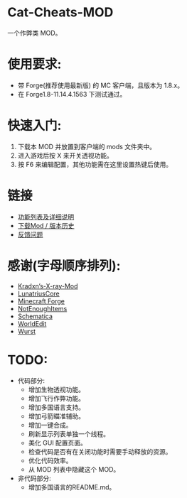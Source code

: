 # Cat-Cheats-MOD
一个作弊类 MOD。

# 使用要求:
* 带 Forge(推荐使用最新版) 的 MC 客户端，且版本为 1.8.x。
* 在 Forge1.8-11.14.4.1563 下测试通过。

# 快速入门:
1. 下载本 MOD 并放置到客户端的 mods 文件夹中。
2. 进入游戏后按 X 来开关透视功能。
3. 按 F6 来编辑配置，其他功能需在这里设置热键后使用。

# 链接
* [功能列表及详细说明](https://github.com/Cat7373/Cat-Cheats/wiki)
* [下载Mod / 版本历史](https://github.com/Cat7373/Cat-Cheats/releases)
* [反馈问题](https://github.com/Cat7373/Cat-Cheats/issues)

# 感谢(字母顺序排列):
* [Kradxn’s-X-ray-Mod](http://www.minecraftforum.net/topic/1921866-162-forge-x-ray-mod-forge-is-required/)
* [LunatriusCore](https://github.com/Lunatrius/LunatriusCore)
* [Minecraft Forge](http://files.minecraftforge.net/)
* [NotEnoughItems](https://github.com/Chicken-Bones/NotEnoughItems)
* [Schematica](https://github.com/Lunatrius/Schematica)
* [WorldEdit](https://github.com/sk89q/WorldEdit)
* [Wurst](https://github.com/Wurst-Imperium/Wurst-Client)

# TODO:
* 代码部分:
  * 增加生物透视功能。
  * 增加飞行作弊功能。
  * 增加多国语言支持。
  * 增加弓箭瞄准辅助。
  * 增加一键合成。
  * 刷新显示列表单独一个线程。
  * 美化 GUI 配置页面。
  * 检查代码是否有在关闭功能时需要手动释放的资源。
  * 优化代码效率。
  * 从 MOD 列表中隐藏这个 MOD。
* 非代码部分:
  * 增加多国语言的README.md。

